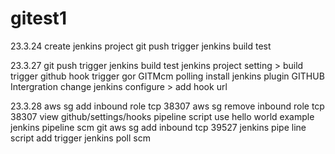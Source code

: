 # gitest1
23.3.24 create jenkins project
        git push trigger jenkins build test

23.3.27 git push trigger jenkins build test 
        jenkins project setting > build trigger github hook trigger gor GITMcm polling
        install jenkins plugin GITHUB Intergration
        change jenkins configure > add hook url
        
23.3.28 aws sg add inbound role tcp 38307
        aws sg remove inbound role tcp 38307
        view github/settings/hooks
        pipeline script use hello world example
        jenkins pipeline scm git
        aws sg add inbound tcp 39527
        jenkins pipe line script add trigger
        jenkins poll scm
